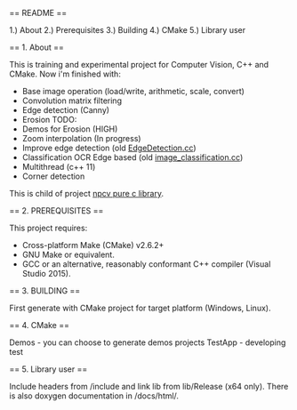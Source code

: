 == README ==

 1.) About
 2.) Prerequisites
 3.) Building
 4.) CMake
 5.) Library user
 
== 1. About ==

 This is training and experimental project for Computer Vision, C++ and CMake.
 Now i'm finished with:
 - Base image operation (load/write, arithmetic, scale, convert)
 - Convolution matrix filtering
 - Edge detection (Canny)
 - Erosion
 TODO:
 - Demos for Erosion (HIGH)
 - Zoom interpolation (In progress)
 - Improve edge detection (old [EdgeDetection.cc](https://github.com/Nedja995/npcv-c/blob/master/src/base/imageproc/EdgeDetection.cc))
 - Classification OCR Edge based (old [image_classification.cc](https://github.com/Nedja995/npcv-c/blob/master/src/base/classification/image_classification.cc))
 - Multithread (c++ 11)
 - Corner detection
 
 This is child of project [npcv pure c library](https://github.com/Nedja995/npcv-c).
 
== 2. PREREQUISITES ==

 This project requires:
  * Cross-platform Make (CMake) v2.6.2+
  * GNU Make or equivalent.
  * GCC or an alternative, reasonably conformant C++ compiler (Visual Studio 2015).

== 3. BUILDING ==
 
 First generate with CMake project for target platform (Windows, Linux).
 
== 4. CMake ==
 
 Demos - you can choose to generate demos projects
 TestApp - developing test
 
== 5. Library user ==
 
 Include headers from /include and link lib from lib/Release (x64 only).
 There is also doxygen documentation in /docs/html/.
